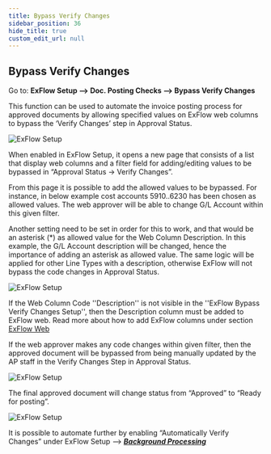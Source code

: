 ```yaml
---
title: Bypass Verify Changes
sidebar_position: 36
hide_title: true
custom_edit_url: null
---
```

## Bypass Verify Changes

Go to: **ExFlow Setup --> Doc. Posting Checks --> Bypass Verify Changes** 

This function can be used to automate the invoice posting process for approved documents by allowing specified values on ExFlow web columns to bypass the ‘Verify Changes’ step in Approval Status.

![ExFlow Setup](@site/static/img/media/exflow-setup-bypass-verify-changes-001.png)

When enabled in ExFlow Setup, it opens a new page that consists of a list that display web columns and a filter field for adding/editing values to be bypassed in “Approval Status -> Verify Changes”.  

From this page it is possible to add the allowed values to be bypassed. For instance, in below example cost accounts 5910..6230 has been chosen as allowed values. The web approver will be able to change G/L Account within this given filter.

Another setting need to be set in order for this to work, and that would be an asterisk (*) as allowed value for the Web Column Description. In this example, the G/L Account description will be changed, hence the importance of adding an asterisk as allowed value. The same logic will be applied for other Line Types with a description, otherwise ExFlow will not bypass the code changes in Approval Status.

![ExFlow Setup](@site/static/img/media/exflow-setup-bypass-verify-changes-002.png)

If the Web Column Code ''Description'' is not visible in the ''ExFlow Bypass Verify Changes Setup'', then the Description column must be added to ExFlow web. Read more about how to add ExFlow columns under section [ExFlow Web](https://docs.exflow.cloud/business-central/docs/user-manual/technical/exflow-web#exflow-web)

If the web approver makes any code changes within given filter, then the approved document will be bypassed from being manually updated by the AP staff in the Verify Changes Step in Approval Status.

![ExFlow Setup](@site/static/img/media/exflow-setup-bypass-verify-changes-003.png)

The final approved document will change status from “Approved” to “Ready for posting”. 

![ExFlow Setup](@site/static/img/media/exflow-setup-bypass-verify-changes-004.png)

It is possible to automate further by enabling “Automatically Verify Changes” under ExFlow Setup –-> [***Background Processing***](https://docs.exflow.cloud/business-central/docs/user-manual/approval-workflow/exflow-approval-status#background-processing)


